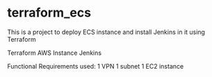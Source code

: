 # terraform_ecs

This is a project to deploy ECS instance and install Jenkins in it using Terraform


Terraform
AWS Instance
Jenkins

Functional Requirements used:
1 VPN
1 subnet
1 EC2 instance 


